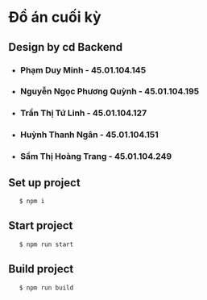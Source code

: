 # Đồ án cuối kỳ 

## Design by cd Backend

- ### Phạm Duy Minh - 45.01.104.145
- ### Nguyễn Ngọc Phương Quỳnh - 45.01.104.195
- ### Trần Thị Tứ Linh - 45.01.104.127
- ### Huỳnh Thanh Ngân - 45.01.104.151
- ### Sầm Thị Hoàng Trang - 45.01.104.249

## Set up project

```
   $ npm i
```

## Start project

```
   $ npm run start
```

## Build project

```
   $ npm run build
```


